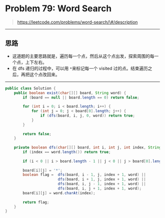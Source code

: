 # Problem 79: Word Search

> https://leetcode.com/problems/word-search/\#/description

-------

## 思路

* 这道题的主要思路就是，遍历每一个点，然后从这个点出发，探索周围的每一个点，上下左右。
* 在 dfs 递归的过程中，可以用 `*`来标记每一个 visited 过的点。结束遍历之后，再把这个点改回来。

------

```java
public class Solution {
    public boolean exist(char[][] board, String word) {
        if (board == null || board.length == 0) return false;
        
        for (int i = 0; i < board.length; i++) {
            for (int j = 0; j < board[0].length; j++) {
                if (dfs(board, i, j, 0, word)) return true;
            }
        }
        
        return false;
    }
    
    private boolean dfs(char[][] board, int i, int j, int index, String word) {
        if (index == word.length()) return true;
        
        if (i < 0 || i > board.length - 1 || j < 0 || j > board[0].length - 1 || word.charAt(index) != board[i][j]) return false;
        
        board[i][j] = '*';
        boolean flag =  dfs(board, i - 1, j, index + 1, word) ||
                        dfs(board, i + 1, j, index + 1, word) ||
                        dfs(board, i, j - 1, index + 1, word) ||
                        dfs(board, i, j + 1, index + 1, word);
        board[i][j] = word.charAt(index);
        
        return flag;
    }
}
```




